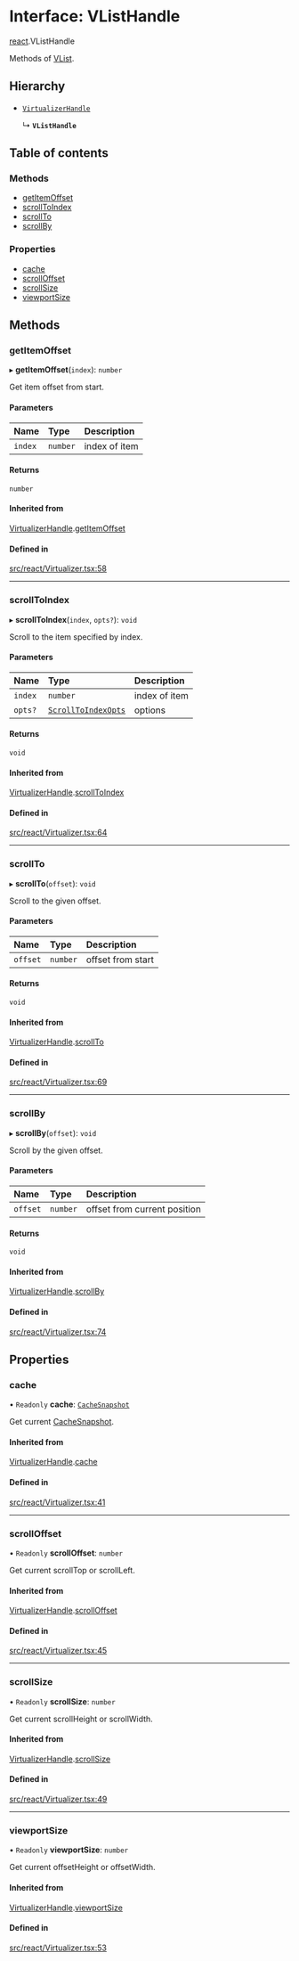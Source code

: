 # Interface: VListHandle

[react](../modules/react.md).VListHandle

Methods of [VList](../modules/react.md#vlist).

## Hierarchy

- [`VirtualizerHandle`](react.VirtualizerHandle.md)

  ↳ **`VListHandle`**

## Table of contents

### Methods

- [getItemOffset](react.VListHandle.md#getitemoffset)
- [scrollToIndex](react.VListHandle.md#scrolltoindex)
- [scrollTo](react.VListHandle.md#scrollto)
- [scrollBy](react.VListHandle.md#scrollby)

### Properties

- [cache](react.VListHandle.md#cache)
- [scrollOffset](react.VListHandle.md#scrolloffset)
- [scrollSize](react.VListHandle.md#scrollsize)
- [viewportSize](react.VListHandle.md#viewportsize)

## Methods

### getItemOffset

▸ **getItemOffset**(`index`): `number`

Get item offset from start.

#### Parameters

| Name | Type | Description |
| :------ | :------ | :------ |
| `index` | `number` | index of item |

#### Returns

`number`

#### Inherited from

[VirtualizerHandle](react.VirtualizerHandle.md).[getItemOffset](react.VirtualizerHandle.md#getitemoffset)

#### Defined in

[src/react/Virtualizer.tsx:58](https://github.com/inokawa/virtua/blob/86627b53/src/react/Virtualizer.tsx#L58)

___

### scrollToIndex

▸ **scrollToIndex**(`index`, `opts?`): `void`

Scroll to the item specified by index.

#### Parameters

| Name | Type | Description |
| :------ | :------ | :------ |
| `index` | `number` | index of item |
| `opts?` | [`ScrollToIndexOpts`](react.ScrollToIndexOpts.md) | options |

#### Returns

`void`

#### Inherited from

[VirtualizerHandle](react.VirtualizerHandle.md).[scrollToIndex](react.VirtualizerHandle.md#scrolltoindex)

#### Defined in

[src/react/Virtualizer.tsx:64](https://github.com/inokawa/virtua/blob/86627b53/src/react/Virtualizer.tsx#L64)

___

### scrollTo

▸ **scrollTo**(`offset`): `void`

Scroll to the given offset.

#### Parameters

| Name | Type | Description |
| :------ | :------ | :------ |
| `offset` | `number` | offset from start |

#### Returns

`void`

#### Inherited from

[VirtualizerHandle](react.VirtualizerHandle.md).[scrollTo](react.VirtualizerHandle.md#scrollto)

#### Defined in

[src/react/Virtualizer.tsx:69](https://github.com/inokawa/virtua/blob/86627b53/src/react/Virtualizer.tsx#L69)

___

### scrollBy

▸ **scrollBy**(`offset`): `void`

Scroll by the given offset.

#### Parameters

| Name | Type | Description |
| :------ | :------ | :------ |
| `offset` | `number` | offset from current position |

#### Returns

`void`

#### Inherited from

[VirtualizerHandle](react.VirtualizerHandle.md).[scrollBy](react.VirtualizerHandle.md#scrollby)

#### Defined in

[src/react/Virtualizer.tsx:74](https://github.com/inokawa/virtua/blob/86627b53/src/react/Virtualizer.tsx#L74)

## Properties

### cache

• `Readonly` **cache**: [`CacheSnapshot`](react.CacheSnapshot.md)

Get current [CacheSnapshot](react.CacheSnapshot.md).

#### Inherited from

[VirtualizerHandle](react.VirtualizerHandle.md).[cache](react.VirtualizerHandle.md#cache)

#### Defined in

[src/react/Virtualizer.tsx:41](https://github.com/inokawa/virtua/blob/86627b53/src/react/Virtualizer.tsx#L41)

___

### scrollOffset

• `Readonly` **scrollOffset**: `number`

Get current scrollTop or scrollLeft.

#### Inherited from

[VirtualizerHandle](react.VirtualizerHandle.md).[scrollOffset](react.VirtualizerHandle.md#scrolloffset)

#### Defined in

[src/react/Virtualizer.tsx:45](https://github.com/inokawa/virtua/blob/86627b53/src/react/Virtualizer.tsx#L45)

___

### scrollSize

• `Readonly` **scrollSize**: `number`

Get current scrollHeight or scrollWidth.

#### Inherited from

[VirtualizerHandle](react.VirtualizerHandle.md).[scrollSize](react.VirtualizerHandle.md#scrollsize)

#### Defined in

[src/react/Virtualizer.tsx:49](https://github.com/inokawa/virtua/blob/86627b53/src/react/Virtualizer.tsx#L49)

___

### viewportSize

• `Readonly` **viewportSize**: `number`

Get current offsetHeight or offsetWidth.

#### Inherited from

[VirtualizerHandle](react.VirtualizerHandle.md).[viewportSize](react.VirtualizerHandle.md#viewportsize)

#### Defined in

[src/react/Virtualizer.tsx:53](https://github.com/inokawa/virtua/blob/86627b53/src/react/Virtualizer.tsx#L53)
